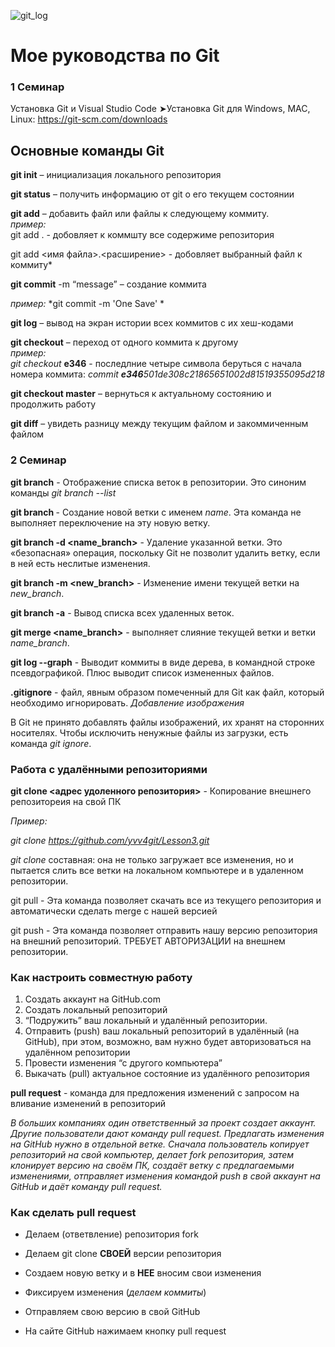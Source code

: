 ![git_log](git_lable.png)
# Мое руководства по Git #
### 1 Семинар ###

Установка Git и Visual Studio Code
➤Установка Git для Windows, MAC, Linux: https://git-scm.com/downloads
## Основные команды Git ##

**git init** – инициализация локального репозитория

**git status** – получить информацию от git о его текущем состоянии

**git add** – добавить файл или файлы к следующему коммиту.\
*пример:*\
git add . - добовляет к коммшту все содержиме репозитория

git add \<имя файла>.\<расширение> - добовляет выбранный файл к коммиту*


**git commit** -m “message” – создание коммита

*пример:*
*git commit -m 'One Save' *

**git log** – вывод на экран истории всех коммитов с их хеш-кодами

**git checkout** – переход от одного коммита к другому\
*пример:*\
 *git checkout* **e346** - последлние четыре символа беруться с начала номера коммита: *commit **e346**501de308c21865651002d81519355095d218*

**git checkout master** – вернуться к актуальному состоянию и продолжить работу

**git diff** – увидеть разницу между текущим файлом и закоммиченным файлом


### 2 Семинар ###

**git branch** - Отображение списка веток в репозитории. Это синоним команды *git branch --list*

**git branch <name>** - Создание новой ветки с именем *name*. Эта команда не выполняет переключение на эту новую ветку.

**git branch -d <name_branch>** - Удаление указанной ветки. Это «безопасная» операция, поскольку Git не позволит удалить ветку, если в ней есть неслитые изменения.

**git branch -m <new_branch>** - Изменение имени текущей ветки на *new_branch*.

**git branch -a** - Вывод списка всех удаленных веток.

**git merge <name_branch>** - выполняет слияние текущей ветки и ветки *name_branch*.

**git log --graph** - Выводит коммиты в виде дерева, в командной строке псевдографикой. Плюс выводит список измененных файлов.

**.gitignore** - файл, явным образом помеченный для Git как файл, который необходимо игнорировать.
*Добавление изображения*

В Git не принято добавлять файлы
изображений, их хранят на сторонних
носителях. Чтобы исключить ненужные файлы
из загрузки, есть команда _git ignore_.

### Работа с удалёнными репозиториями ###

**git clone <адрес удоленного репозитория>** - Копирование внешнего репозитореия на свой ПК

*Пример:*

*git clone https://github.com/yvv4git/Lesson3.git*

*git clone* составная: она не только
загружает все изменения, но и пытается слить все ветки на локальном компьютере и в удаленном репозитории.

git pull - Эта команда позволяет скачать все из текущего репозитория и автоматически сделать merge с нашей версией

git push - Эта команда позволяет отправить нашу версию репозитория на внешний репозиторий. ТРЕБУЕТ АВТОРИЗАЦИИ на внешнем репозитории.

### Как настроить совместную работу ###


1. Создать аккаунт на GitHub.com
2. Создать локальный репозиторий
3. “Подружить” ваш локальный и удалённый репозитории.
4. Отправить (push) ваш локальный репозиторий в удалённый (на GitHub), при этом, возможно, вам нужно будет авторизоваться на удалённом репозитории
5. Провести изменения “с другого компьютера”
6. Выкачать (pull) актуальное состояние из удалённого репозитория


**pull request** - команда для предложения изменений c запросом на вливание изменений в репозиторий

*В больших компаниях один ответственный за проект создает аккаунт. Другие пользователи дают
команду pull request. Предлагать изменения на GitHub нужно в отдельной ветке. Сначала
пользователь копирует репозиторий на свой компьютер, делает fork репозитория, затем
клонирует версию на своём ПК, создаёт ветку с предлагаемыми изменениями, отправляет
изменения командой push в свой аккаунт на GitHub и даёт команду pull request.*

### Как сделать pull request ###

+ Делаем   (ответвление) репозитория fork

+ Делаем git clone **СВОЕЙ** версии репозитория

+ Создаем новую ветку и в **НЕЕ** вносим свои изменения

+ Фиксируем изменения (*делаем коммиты*)

+ Отправляем свою версию в свой GitHub

+ На сайте GitHub нажимаем кнопку pull request
